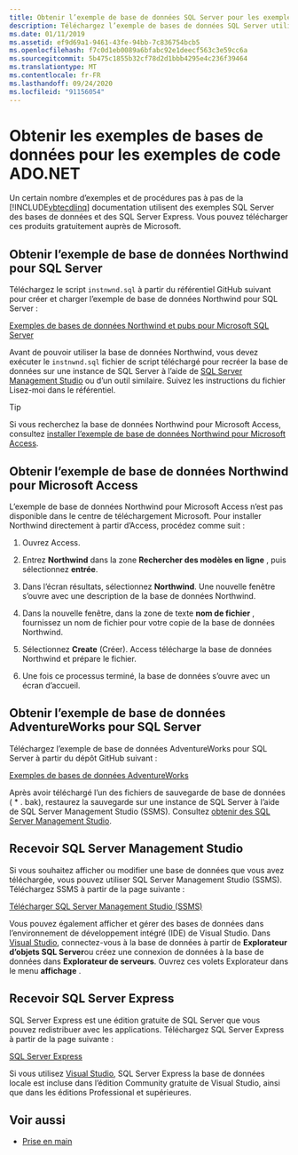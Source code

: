 ```yaml
---
title: Obtenir l’exemple de base de données SQL Server pour les exemples de code ADO.NET
description: Téléchargez l’exemple de bases de données SQL Server utilisées dans les exemples de code dans la documentation ADO.NET, ainsi que les SQL Server et les outils de gestion
ms.date: 01/11/2019
ms.assetid: ef9d69a1-9461-43fe-94bb-7c836754bcb5
ms.openlocfilehash: f7c0d1eb0089a6bfabc92e1deecf563c3e59cc6a
ms.sourcegitcommit: 5b475c1855b32cf78d2d1bbb4295e4c236f39464
ms.translationtype: MT
ms.contentlocale: fr-FR
ms.lasthandoff: 09/24/2020
ms.locfileid: "91156054"
---
```

# <a name="get-the-sample-databases-for-adonet-code-samples"></a>Obtenir les exemples de bases de données pour les exemples de code ADO.NET

Un certain nombre d’exemples et de procédures pas à pas de la [!INCLUDE[vbtecdlinq](../../../../../../includes/vbtecdlinq-md.md)] documentation utilisent des exemples SQL Server des bases de données et des SQL Server Express. Vous pouvez télécharger ces produits gratuitement auprès de Microsoft.

## <a name="get-the-northwind-sample-database-for-sql-server"></a>Obtenir l’exemple de base de données Northwind pour SQL Server

Téléchargez le script `instnwnd.sql` à partir du référentiel GitHub suivant pour créer et charger l’exemple de base de données Northwind pour SQL Server :

[Exemples de bases de données Northwind et pubs pour Microsoft SQL Server](https://github.com/Microsoft/sql-server-samples/tree/master/samples/databases/northwind-pubs)

Avant de pouvoir utiliser la base de données Northwind, vous devez exécuter le `instnwnd.sql` fichier de script téléchargé pour recréer la base de données sur une instance de SQL Server à l’aide de [SQL Server Management Studio](#get_ssms) ou d’un outil similaire. Suivez les instructions du fichier Lisez-moi dans le référentiel.

> [!TIP]
> Si vous recherchez la base de données Northwind pour Microsoft Access, consultez [installer l’exemple de base de données Northwind pour Microsoft Access](#northwind_access).

## <a name="get-the-northwind-sample-database-for-microsoft-access"></a><a name="northwind_access"></a> Obtenir l’exemple de base de données Northwind pour Microsoft Access

L’exemple de base de données Northwind pour Microsoft Access n’est pas disponible dans le centre de téléchargement Microsoft. Pour installer Northwind directement à partir d’Access, procédez comme suit :

1. Ouvrez Access.

1. Entrez **Northwind** dans la zone **Rechercher des modèles en ligne** , puis sélectionnez **entrée**.

1. Dans l’écran résultats, sélectionnez **Northwind**. Une nouvelle fenêtre s’ouvre avec une description de la base de données Northwind.

1. Dans la nouvelle fenêtre, dans la zone de texte **nom de fichier** , fournissez un nom de fichier pour votre copie de la base de données Northwind.

1. Sélectionnez **Create** (Créer). Access télécharge la base de données Northwind et prépare le fichier.

1. Une fois ce processus terminé, la base de données s’ouvre avec un écran d’accueil.

## <a name="get-the-adventureworks-sample-database-for-sql-server"></a>Obtenir l’exemple de base de données AdventureWorks pour SQL Server

Téléchargez l’exemple de base de données AdventureWorks pour SQL Server à partir du dépôt GitHub suivant :

[Exemples de bases de données AdventureWorks](https://github.com/Microsoft/sql-server-samples/releases/tag/adventureworks)

Après avoir téléchargé l’un des fichiers de sauvegarde de base de données ( \* . bak), restaurez la sauvegarde sur une instance de SQL Server à l’aide de SQL Server Management Studio (SSMS). Consultez [obtenir des SQL Server Management Studio](#get_ssms).

## <a name="get-sql-server-management-studio"></a><a name="get_ssms"></a> Recevoir SQL Server Management Studio

Si vous souhaitez afficher ou modifier une base de données que vous avez téléchargée, vous pouvez utiliser SQL Server Management Studio (SSMS). Téléchargez SSMS à partir de la page suivante :

[Télécharger SQL Server Management Studio (SSMS)](/sql/ssms/download-sql-server-management-studio-ssms)

Vous pouvez également afficher et gérer des bases de données dans l’environnement de développement intégré (IDE) de Visual Studio. Dans [Visual Studio](https://www.visualstudio.com/downloads/?utm_medium=microsoft&utm_source=docs.microsoft.com&utm_campaign=button+cta&utm_content=download+vs2019), connectez-vous à la base de données à partir de **Explorateur d’objets SQL Server**ou créez une connexion de données à la base de données dans **Explorateur de serveurs**. Ouvrez ces volets Explorateur dans le menu **affichage** .

## <a name="get-sql-server-express"></a><a name="get_sql"></a> Recevoir SQL Server Express

SQL Server Express est une édition gratuite de SQL Server que vous pouvez redistribuer avec les applications. Téléchargez SQL Server Express à partir de la page suivante :
  
[SQL Server Express](https://www.microsoft.com/sql-server/sql-server-editions-express)

Si vous utilisez [Visual Studio](https://www.visualstudio.com/downloads/?utm_medium=microsoft&utm_source=docs.microsoft.com&utm_campaign=button+cta&utm_content=download+vs2019), SQL Server Express la base de données locale est incluse dans l’édition Community gratuite de Visual Studio, ainsi que dans les éditions Professional et supérieures.  

## <a name="see-also"></a>Voir aussi

- [Prise en main](getting-started.md)
